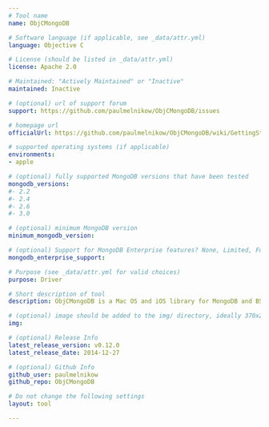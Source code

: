 ```yaml
---
# Tool name
name: ObjCMongoDB

# Software language (if applicable, see _data/attr.yml)
language: Objective C

# License (should be listed in _data/attr.yml)
license: Apache 2.0

# Maintained: "Actively Maintained" or "Inactive"
maintained: Inactive

# (optional) url of support forum
support: https://github.com/paulmelnikow/ObjCMongoDB/issues

# homepage url
officialUrl: https://github.com/paulmelnikow/ObjCMongoDB/wiki/GettingStarted

# supported operating systems (if applicable)
environments:
- apple

# (optional) fully supported MongoDB versions that have been tested
mongodb_versions:
#- 2.2
#- 2.4
#- 2.6
#- 3.0

# (optional) minimum MongoDB version
minimum_mongodb_version:

# (optional) Support for MongoDB Enterprise features? None, Limited, Full
mongodb_enterprise_support: 

# Purpose (see _data/attr.yml for valid choices)
purpose: Driver

# Short description of tool
description: ObjCMongoDB is a Mac OS and iOS library for MongoDB and BSON based on the legacy MongoDB C driver.

# (optional) image should be added to the img/ directory, ideally 370x200px
img: 

# (optional) Release Info
latest_release_version: v0.12.0
latest_release_date: 2014-12-27

# (optional) Github Info
github_user: paulmelnikow
github_repo: ObjCMongoDB

# Do not change the following settings
layout: tool

---
```

